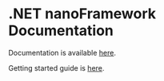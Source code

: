# .NET **nanoFramework** Documentation

Documentation is available [here](https://docs.nanoframework.net/content/introduction/what-is-nanoframework.html).

Getting started guide is [here](https://docs.nanoframework.net/content/getting-started-guides/getting-started-managed.html).
